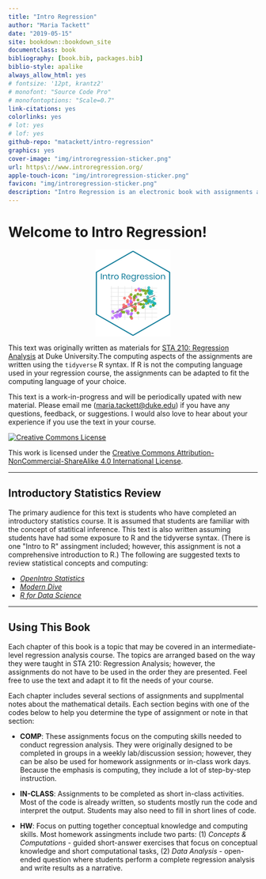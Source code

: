 ```yaml
--- 
title: "Intro Regression"
author: "Maria Tackett"
date: "2019-05-15"
site: bookdown::bookdown_site
documentclass: book
bibliography: [book.bib, packages.bib]
biblio-style: apalike
always_allow_html: yes
# fontsize: '12pt, krantz2'
# monofont: "Source Code Pro"
# monofontoptions: "Scale=0.7"
link-citations: yes
colorlinks: yes
# lot: yes
# lof: yes
github-repo: "matackett/intro-regression"
graphics: yes
cover-image: "img/introregression-sticker.png"
url: https\://www.introregression.org/
apple-touch-icon: "img/introregression-sticker.png"
favicon: "img/introregression-sticker.png"
description: "Intro Regression is an electronic book with assignments and in-class activities to help students apply concepts in an intermediate-level regression analysis course. The primary focus of this text is application and computing; there are also supplemental math notes for some topics."
---
```




# Welcome to Intro Regression!

<img src="img/introregression-sticker.png" width="30%" style="display: block; margin: auto;" />

This text was originally written as materials  for [STA 210: Regression Analysis](https://www2.stat.duke.edu/courses/Spring19/sta210.001/) at Duke University.The computing aspects of the assignments are written using the `tidyverse` R syntax. If R is not the computing language used in your regression course, the assignments can be adapted to fit the computing language of your choice. 

This text is a work-in-progress and will be periodically upated with new material. Please email me (<a href="mailto:maria.tackett@duke.edu">maria.tackett@duke.edu</a>) if you have any questions, feedback, or suggestions. I would also love to hear about your experience if you use the text in your course.

<a rel="license" href="http://creativecommons.org/licenses/by-nc-sa/4.0/"><img alt="Creative Commons License" style="border-width:0" src="https://i.creativecommons.org/l/by-nc-sa/4.0/88x31.png" /></a><br />

This work is licensed under the [Creative Commons Attribution-NonCommercial-ShareAlike 4.0 International License](http://creativecommons.org/licenses/by-nc-sa/4.0/).

***

## Introductory Statistics Review

The primary audience for this text is students who have completed an introductory statistics course. It is assumed that students are familiar with the concept of statitical inference. This text is also written assuming students have had some exposure to R and the tidyverse syntax. (There is one "Intro to R" assingment included; however, this assignment is not a comprehensive introduction to R.) The following are suggested texts to review statistical concepts and computing: 

- [*OpenIntro Statistics*](https://www.openintro.org/index.php)
- [*Modern Dive*](https://moderndive.com/)
- [*R for Data Science*](https://r4ds.had.co.nz/)

***

## Using This Book 

Each chapter of this book is a topic that may be covered in an intermediate-level regression analysis course. The topics are arranged based on the way they were taught in STA 210: Regression Analysis; however, the assignments do not have to be used in the order they are presented. Feel free to use the text and adapt it to fit the needs of your course. 

Each chapter includes several sections of assignments and supplmental notes about the mathematical details. Each section begins with one of the codes below to help you determine the type of assignment or note in that section: 

- **COMP**: These assignments focus on the computing skills needed to conduct regression analysis. They were originally designed to be completed in groups in a weekly lab/discussion session; however, they can be also be used for homework assignments or in-class work days. Because the emphasis is computing, they include a lot of step-by-step instruction. 

- **IN-CLASS**: Assignments to be completed as short in-class activities. Most of the code is already written, so students mostly run the code and interpret the output. Students may also need to fill in short lines of code. 

- **HW**: Focus on putting together conceptual knowledge and computing skills. Most homework assingments include two parts: (1) *Concepts & Computations* - guided short-answer exercises that focus on conceptual knowledge and short computational tasks, (2) *Data Analysis* - open-ended question where students perform a complete regression analysis and write results as a narrative. 



